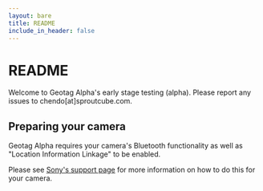 ```yaml
---
layout: bare
title: README
include_in_header: false
---
```


# README

Welcome to Geotag Alpha's early stage testing (alpha). Please report any issues to chendo[at]sproutcube.com.

## Preparing your camera

Geotag Alpha requires your camera's Bluetooth functionality as well as "Location Information Linkage" to be enabled.

Please see [Sony's support page](https://www.sony.com/electronics/support/articles/00196927) for more information on how to do this for your camera.